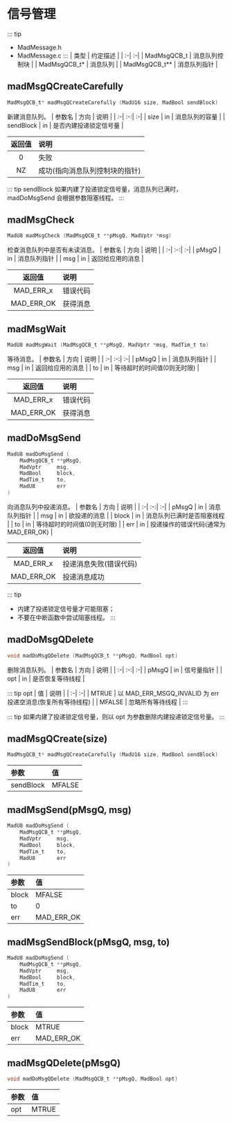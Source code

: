 # 信号管理
::: tip
- MadMessage.h
- MadMessage.c
:::
| 类型 | 约定描述 |
| :-| :-|
| MadMsgQCB_t   | 消息队列控制块 |
| MadMsgQCB_t*  | 消息队列 |
| MadMsgQCB_t** | 消息队列指针 |

## madMsgQCreateCarefully
```c
MadMsgQCB_t* madMsgQCreateCarefully (MadU16 size, MadBool sendBlock)
```
新建消息队列。
| 参数名 | 方向 | 说明 |
| :-| :-:| :-|
| size      | in | 消息队列的容量 |
| sendBlock | in | 是否内建投递锁定信号量 |

| 返回值 | 说明 |
| :-:| :-|
| 0  | 失败 |
| NZ | 成功(指向消息队列控制块的指针) |

::: tip sendBlock
如果内建了投递锁定信号量，消息队列已满时，madDoMsgSend 会根据参数阻塞线程。
:::

## madMsgCheck
```c
MadU8 madMsgCheck (MadMsgQCB_t **pMsgQ, MadVptr *msg)
```
检查消息队列中是否有未读消息。
| 参数名 | 方向 | 说明 |
| :-| :-:| :-|
| pMsgQ | in | 消息队列指针 |
| msg   | in | 返回给应用的消息 |

| 返回值 | 说明 |
| :-:| :-|
| MAD_ERR_x  | 错误代码 |
| MAD_ERR_OK | 获得消息 |

## madMsgWait
```c
MadU8 madMsgWait (MadMsgQCB_t **pMsgQ, MadVptr *msg, MadTim_t to)
```
等待消息。
| 参数名 | 方向 | 说明 |
| :-| :-:| :-|
| pMsgQ | in | 消息队列指针 |
| msg   | in | 返回给应用的消息 |
| to    | in | 等待超时的时间值(0则无时限) |

| 返回值 | 说明 |
| :-:| :-|
| MAD_ERR_x  | 错误代码 |
| MAD_ERR_OK | 获得消息 |

## madDoMsgSend
```c
MadU8 madDoMsgSend ( 
    MadMsgQCB_t **pMsgQ, 
    MadVptr     msg, 
    MadBool     block, 
    MadTim_t    to, 
    MadU8       err
)
```
向消息队列中投递消息。
| 参数名 | 方向 | 说明 |
| :-| :-:| :-|
| pMsgQ | in | 消息队列指针 |
| msg   | in | 欲投递的消息 |
| block | in | 消息队列已满时是否阻塞线程 |
| to    | in | 等待超时的时间值(0则无时限) |
| err   | in | 投递操作的错误代码(通常为MAD_ERR_OK) |

| 返回值 | 说明 |
| :-:| :-|
| MAD_ERR_x  | 投递消息失败(错误代码) |
| MAD_ERR_OK | 投递消息成功 |

::: tip
- 内建了投递锁定信号量才可能阻塞；
- 不要在中断函数中尝试阻塞线程。
:::

## madDoMsgQDelete
```c
void madDoMsgQDelete (MadMsgQCB_t **pMsgQ, MadBool opt)
```
删除消息队列。
| 参数名 | 方向 | 说明 |
| :-| :-:| :-|
| pMsgQ | in | 信号量指针 |
| opt   | in | 是否恢复等待线程 |

::: tip opt
| 值 | 说明 |
| :-| :-|
| MTRUE  | 以 MAD_ERR_MSGQ_INVALID 为 err 投递空消息(恢复所有等待线程) |
| MFALSE | 忽略所有等待线程 |
:::

::: tip
如果内建了投递锁定信号量，则以 opt 为参数删除内建投递锁定信号量。
:::

## madMsgQCreate(size)
```c
MadMsgQCB_t* madMsgQCreateCarefully (MadU16 size, MadBool sendBlock)
```
| 参数 | 值 |
| :-| :-|
| sendBlock | MFALSE |

## madMsgSend(pMsgQ, msg)
```c
MadU8 madDoMsgSend ( 
    MadMsgQCB_t **pMsgQ, 
    MadVptr     msg, 
    MadBool     block, 
    MadTim_t    to, 
    MadU8       err
)
```
| 参数 | 值 |
| :-| :-|
| block | MFALSE |
| to    | 0 |
| err   | MAD_ERR_OK |

## madMsgSendBlock(pMsgQ, msg, to)
```c
MadU8 madDoMsgSend ( 
    MadMsgQCB_t **pMsgQ, 
    MadVptr     msg, 
    MadBool     block, 
    MadTim_t    to, 
    MadU8       err
)
```
| 参数 | 值 |
| :-| :-|
| block | MTRUE |
| err   | MAD_ERR_OK |

## madMsgQDelete(pMsgQ)
```c
void madDoMsgQDelete (MadMsgQCB_t **pMsgQ, MadBool opt)
```
| 参数 | 值 |
| :-| :-|
| opt | MTRUE |
